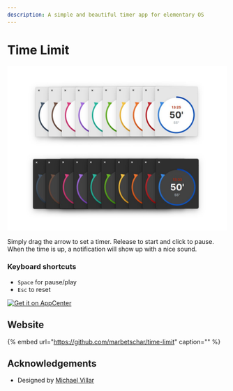 ```yaml
---
description: A simple and beautiful timer app for elementary OS
---
```


# Time Limit

![Time Limit supports Dark Mode on elementary OS 6 Odin](../.gitbook/assets/com.github.marbetschar.time-limit.jpg)

Simply drag the arrow to set a timer. Release to start and click to pause. When the time is up, a notification will show up with a nice sound.

### Keyboard shortcuts

* `Space` for pause/play
* `Esc` to reset

[![Get it on AppCenter](https://appcenter.elementary.io/badge.svg)](https://appcenter.elementary.io/com.github.marbetschar.time-limit)

## Website

{% embed url="https://github.com/marbetschar/time-limit" caption="" %}

## Acknowledgements

* Designed by [Michael Villar](https://github.com/michaelvillar/timer-app)

